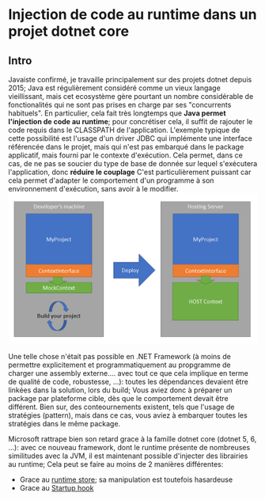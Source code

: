 # Injection de code au runtime dans un projet dotnet core

## Intro
Javaiste confirmé, je travaille principalement sur des projets dotnet depuis 2015; Java est régulièrement considéré comme un vieux langage vieillissant, mais cet ecosystème gère pourtant un nombre considérable de fonctionalités qui ne sont pas prises en charge par ses "concurrents habituels".
En particulier, cela fait très longtemps que **Java permet l'injection de code au runtime**; pour concrétiser cela, il suffit de rajouter le code requis dans le CLASSPATH de l'application.
L'exemple typique de cette possibilité est l'usage d'un driver JDBC qui implémente une interface référencée dans le projet, mais qui n'est pas embarqué dans le package applicatif, mais fourni par le contexte d'exécution. Cela permet, dans ce cas, de ne pas se soucier du type de base de donnée sur lequel s'exécutera l'application, donc **réduire le couplage**
C'est particulièrement puissant car cela permet d'adapter le comportement d'un programme à son environnement d'exécution, sans avoir à le modifier.
![Component on different platforms](runtime-inj-01.png)

Une telle chose n'était pas possible en .NET Framework (à moins de permettre explicitement et programmatiquement au propgramme de charger une assembly externe.... avec tout ce que cela implique en terme de qualité de code, robustesse, ...): toutes les dépendances devaient être linkées dans la solution, lors du build; Vous aviez donc à préparer un package par plateforme cible, dès que le comportement devait être différent.
Bien sur, des conteournements existent, tels que l'usage de stratégies (pattern), mais dans ce cas, vous aviez à embarquer toutes les stratégies dans le même package.

Microsoft rattrape bien son retard grace à la famille dotnet core (dotnet 5, 6, ...): avec ce nouveau framework, dont le runtime présente de nombreuses similitudes avec la JVM, il est maintenant possible d'injecter des librairies au runtime;
Cela peut se faire au moins de 2 manières différentes:
- Grace au [runtime store](https://docs.microsoft.com/fr-fr/dotnet/core/deploying/runtime-store); sa manipulation est toutefois hasardeuse
- Grace au [Startup hook](https://github.com/dotnet/runtime/blob/main/docs/design/features/host-startup-hook.md)


